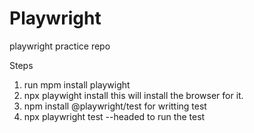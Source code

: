# Playwright
playwright practice repo

Steps
1. run mpm install playwight
2. npx playwight install this will install the browser for it.
3. npm install @playwright/test for writting test
4. npx playwright test --headed to run the test
